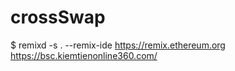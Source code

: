 # crossSwap

$ remixd -s . --remix-ide https://remix.ethereum.org
https://bsc.kiemtienonline360.com/
